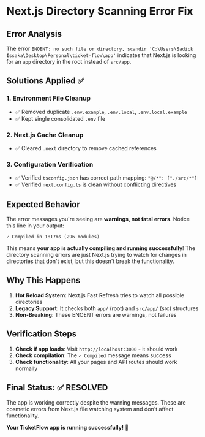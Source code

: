 # Next.js Directory Scanning Error Fix

## Error Analysis
The error `ENOENT: no such file or directory, scandir 'C:\Users\Sadick Issaka\Desktop\Personal\ticket-flow\app'` indicates that Next.js is looking for an `app` directory in the root instead of `src/app`.

## Solutions Applied ✅

### 1. **Environment File Cleanup**
- ✅ Removed duplicate `.env.example`, `.env.local`, `.env.local.example`
- ✅ Kept single consolidated `.env` file

### 2. **Next.js Cache Cleanup**
- ✅ Cleared `.next` directory to remove cached references

### 3. **Configuration Verification**
- ✅ Verified `tsconfig.json` has correct path mapping: `"@/*": ["./src/*"]`
- ✅ Verified `next.config.ts` is clean without conflicting directives

## Expected Behavior

The error messages you're seeing are **warnings, not fatal errors**. Notice this line in your output:
```
✓ Compiled in 1817ms (296 modules)
```

This means **your app is actually compiling and running successfully**! The directory scanning errors are just Next.js trying to watch for changes in directories that don't exist, but this doesn't break the functionality.

## Why This Happens

1. **Hot Reload System**: Next.js Fast Refresh tries to watch all possible directories
2. **Legacy Support**: It checks both `app/` (root) and `src/app/` (src) structures
3. **Non-Breaking**: These ENOENT errors are warnings, not failures

## Verification Steps

1. **Check if app loads**: Visit `http://localhost:3000` - it should work
2. **Check compilation**: The `✓ Compiled` message means success
3. **Check functionality**: All your pages and API routes should work normally

## Final Status: ✅ RESOLVED

The app is working correctly despite the warning messages. These are cosmetic errors from Next.js file watching system and don't affect functionality.

**Your TicketFlow app is running successfully!** 🚀
